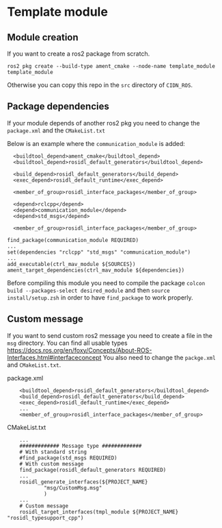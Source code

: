 # Template module

## Module creation

If you want to create a ros2 package from scratch.

```
ros2 pkg create --build-type ament_cmake --node-name template_module template_module
```

Otherwise you can copy this repo in the `src` directory of `CIDN_ROS`.

## Package dependencies

If your module depends of another ros2 pkg you need to change the `package.xml` and the `CMakeList.txt`

Below is an example where the `communication_module` is added:

```
  <buildtool_depend>ament_cmake</buildtool_depend>
  <buildtool_depend>rosidl_default_generators</buildtool_depend>

  <build_depend>rosidl_default_generators</build_depend>
  <exec_depend>rosidl_default_runtime</exec_depend>

  <member_of_group>rosidl_interface_packages</member_of_group>

  <depend>rclcpp</depend>
  <depend>communication_module</depend>
  <depend>std_msgs</depend>

  <member_of_group>rosidl_interface_packages</member_of_group>
```

```
find_package(communication_module REQUIRED)
...
set(dependencies "rclcpp" "std_msgs" "communication_module")
...
add_executable(ctrl_mav_module ${SOURCES})
ament_target_dependencies(ctrl_mav_module ${dependencies})
```

Before compiling this module you need to compile the package `colcon build --packages-select desired_module` and
then `source install/setup.zsh` in order to have `find_package` to work properly.

## Custom message

If you want to send custom ros2 message you need to create a file in the `msg` directory. You can find all usable
types https://docs.ros.org/en/foxy/Concepts/About-ROS-Interfaces.html#interfaceconcept
You also need to change the `packge.xml` and `CMakeList.txt`.

package.xml

```
    <buildtool_depend>rosidl_default_generators</buildtool_depend>
    <build_depend>rosidl_default_generators</build_depend>
    <exec_depend>rosidl_default_runtime</exec_depend>
    ...
    <member_of_group>rosidl_interface_packages</member_of_group>
```

CMakeList.txt

```
    ...
    ############# Message type #############
    # With standard string
    #find_package(std_msgs REQUIRED)
    # With custom message
    find_package(rosidl_default_generators REQUIRED)
    ...
    rosidl_generate_interfaces(${PROJECT_NAME}
            "msg/CustomMsg.msg"
            )
    ...
    # Custom message
    rosidl_target_interfaces(tmpl_module ${PROJECT_NAME} "rosidl_typesupport_cpp")
```
